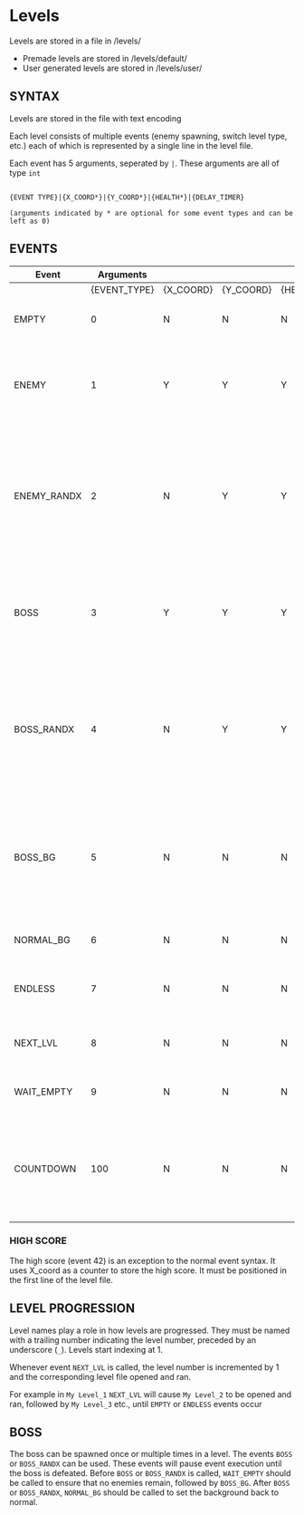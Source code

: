 # Levels

Levels are stored in a file in /levels/

- Premade levels are stored in /levels/default/
- User generated levels are stored in /levels/user/

## SYNTAX

Levels are stored in the file with text encoding

Each level consists of multiple events (enemy spawning, switch level type, etc.) each of which is represented by a single line in the level file.

Each event has 5 arguments, seperated by `|`. These arguments are all of type `int`

```

{EVENT TYPE}|{X_COORD*}|{Y_COORD*}|{HEALTH*}|{DELAY_TIMER}

(arguments indicated by * are optional for some event types and can be left as 0)
```

## EVENTS

|Event          | Arguments     |               |               |               |               | Notes     |  
|---------------|---------------|---------------|---------------|---------------|---------------|-----------|
|               | {EVENT_TYPE}  | {X_COORD}     | {Y_COORD}     | {HEALTH}      | {DELAY_TIMER} |                           |
|               |               |               |               |               |               |                           |
| EMPTY         | 0             | N             | N             | N             | Y             | Level is empty. May be used to end game          |
| ENEMY         | 1             | Y             | Y             | Y             | Y             | Spawns an enemy at the specified coordinates with health {HEALTH} (recommended value = 1)|
| ENEMY_RANDX   | 2             | N             | Y             | Y             | Y             | Spawns an enemy at the specifed Y coordinate, with a randomized x coordinate with health {HEALTH} (recommended value = 1)|
| BOSS          | 3             | Y             | Y             | Y             | Y             | Spawns a boss at the specified coordinates, with health {HEALTH} (recommended value = 50). Refer to [BOSS](#boss)|
| BOSS_RANDX    | 4             | N             | Y             | Y             | Y             | Spawns a boss at the specified Y coordinate, a randomized x coordinate, with health {HEALTH} (recommended value = 50). Refer to [BOSS](#boss)|
| BOSS_BG       | 5             | N             | N             | N             | Y             | Switch the background to the boss' (not recommended unless BOSS or BOSS_RANDX is active, as enemies will appear invisible)|
| NORMAL_BG     | 6             | N             | N             | N             | Y             | Switch the background back to normal |
| ENDLESS       | 7             | N             | N             | N             | N             | Set the game to endless mode, pausing event execution. |
| NEXT_LVL      | 8             | N             | N             | N             | Y             | Initialize the next level. See [LEVEL PROGRESSION](#level-progression) |
| WAIT_EMPTY    | 9             | N             | N             | N             | N             | Waits until all enemies are cleared from the screen. |
| COUNTDOWN     | 100           | N             | N             | N             | N             | Not to be used in level file. Indicates that DELAY_TIMER is > 0 (The game is counting down to execute the next event)|

### HIGH SCORE

The high score (event 42) is an exception to the normal event syntax. It uses X_coord as a counter to store the high score. It must be positioned in the first line of the level file.

## LEVEL PROGRESSION

Level names play a role in how levels are progressed. They must be named with a trailing number indicating the level number, preceded by an underscore (`_`). Levels start indexing at 1.

Whenever event `NEXT_LVL` is called, the level number is incremented by 1 and the corresponding level file opened and ran.

For example in `My Level_1` `NEXT_LVL` will cause `My Level_2` to be opened and ran, followed by `My Level_3` etc., until `EMPTY` or `ENDLESS` events occur

## BOSS

The boss can be spawned once or multiple times in a level. The events `BOSS` or `BOSS_RANDX` can be used. These events will pause event execution until the boss is defeated. Before `BOSS` or `BOSS_RANDX` is called, `WAIT_EMPTY` should be called  to ensure that no enemies remain, followed by `BOSS_BG`. After `BOSS` or `BOSS_RANDX`, `NORMAL_BG` should be called  to set the background back to normal.
